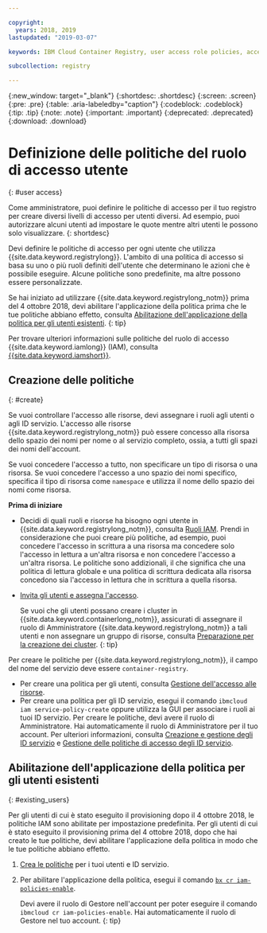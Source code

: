 ```yaml
---

copyright:
  years: 2018, 2019
lastupdated: "2019-03-07"

keywords: IBM Cloud Container Registry, user access role policies, access policies, policies, policy enforcement,

subcollection: registry

---
```


{:new_window: target="_blank"}
{:shortdesc: .shortdesc}
{:screen: .screen}
{:pre: .pre}
{:table: .aria-labeledby="caption"}
{:codeblock: .codeblock}
{:tip: .tip}
{:note: .note}
{:important: .important}
{:deprecated: .deprecated}
{:download: .download}

# Definizione delle politiche del ruolo di accesso utente
{: #user access}

Come amministratore, puoi definire le politiche di accesso per il tuo registro per creare diversi livelli di accesso per utenti diversi. Ad esempio, puoi autorizzare alcuni utenti ad impostare le quote mentre altri utenti le possono solo visualizzare.
{: shortdesc}

Devi definire le politiche di accesso per ogni utente che utilizza {{site.data.keyword.registrylong}}. L'ambito di una politica di accesso si basa su uno o più ruoli definiti dell'utente che determinano le azioni che è possibile eseguire. Alcune politiche sono predefinite, ma altre possono essere personalizzate.

Se hai iniziato ad utilizzare {{site.data.keyword.registrylong_notm}} prima del 4 ottobre 2018, devi abilitare l'applicazione della politica prima che le tue politiche abbiano effetto, consulta [Abilitazione dell'applicazione della politica per gli utenti esistenti](#existing_users).
{: tip}

Per trovare ulteriori informazioni sulle politiche del ruolo di accesso {{site.data.keyword.iamlong}} (IAM), consulta [{{site.data.keyword.iamshort}}](/docs/iam?topic=iam-iamoverview#iamoverview).

## Creazione delle politiche
{: #create}

Se vuoi controllare l'accesso alle risorse, devi assegnare i ruoli agli utenti o agli ID servizio. L'accesso alle risorse {{site.data.keyword.registrylong_notm}} può essere concesso alla risorsa dello spazio dei nomi per nome o al servizio completo, ossia, a tutti gli spazi dei nomi dell'account.

Se vuoi concedere l'accesso a tutto, non specificare un tipo di risorsa o una risorsa. Se vuoi concedere l'accesso a uno spazio dei nomi specifico, specifica il tipo di risorsa come `namespace` e utilizza il nome dello spazio dei nomi come risorsa.

**Prima di iniziare**

- Decidi di quali ruoli e risorse ha bisogno ogni utente in {{site.data.keyword.registrylong_notm}}, consulta [Ruoli IAM](/docs/services/Registry?topic=registry-iam#iam). Prendi in considerazione che puoi creare più politiche, ad esempio, puoi concedere l'accesso in scrittura a una risorsa ma concedere solo l'accesso in lettura a un'altra risorsa e non concedere l'accesso a un'altra risorsa. Le politiche sono addizionali, il che significa che una politica di lettura globale e una politica di scrittura dedicata alla risorsa concedono sia l'accesso in lettura che in scrittura a quella risorsa.

- [Invita gli utenti e assegna l'accesso](/docs/iam?topic=iam-iamuserinv#iamuserinv).

  Se vuoi che gli utenti possano creare i cluster in {{site.data.keyword.containerlong_notm}}, assicurati di assegnare il ruolo di Amministratore {{site.data.keyword.registrylong_notm}} a tali utenti e non assegnare un gruppo di risorse, consulta [Preparazione per la creazione dei cluster](/docs/containers?topic=containers-clusters#cluster_prepare).
  {: tip}

Per creare le politiche per {{site.data.keyword.registrylong_notm}}, il campo del nome del servizio deve essere `container-registry`.

- Per creare una politica per gli utenti, consulta [Gestione dell'accesso alle risorse](/docs/iam?topic=iam-iammanidaccser#iammanidaccser).
- Per creare una politica per gli ID servizio, esegui il comando `ibmcloud iam service-policy-create` oppure utilizza la GUI per associare i ruoli ai tuoi ID servizio. Per creare le politiche, devi avere il ruolo di Amministratore. Hai automaticamente il ruolo di Amministratore per il tuo account. Per ulteriori informazioni, consulta [Creazione e gestione degli ID servizio](/docs/iam?topic=iam-serviceids#serviceids) e [Gestione delle politiche di accesso degli ID servizio](/docs/iam?topic=iam-serviceidpolicy#serviceidpolicy).

## Abilitazione dell'applicazione della politica per gli utenti esistenti
{: #existing_users}

Per gli utenti di cui è stato eseguito il provisioning dopo il 4 ottobre 2018, le politiche IAM sono abilitate per impostazione predefinita. Per gli utenti di cui è stato eseguito il provisioning prima del 4 ottobre 2018, dopo che hai creato le tue politiche, devi abilitare l'applicazione della politica in modo che le tue politiche abbiano effetto.

1. [Crea le politiche](#create) per i tuoi utenti e ID servizio.

2. Per abilitare l'applicazione della politica, esegui il comando [`bx cr iam-policies-enable`](/docs/services/Registry?topic=container-registry-cli-plugin-containerregcli#bx_cr_iam_policies_enable).

    Devi avere il ruolo di Gestore nell'account per poter eseguire il comando `ibmcloud cr iam-policies-enable`. Hai automaticamente il ruolo di Gestore nel tuo account.
    {: tip}
